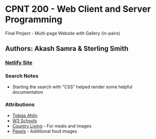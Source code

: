 # CPNT 200 - Web Client and Server Programming

Final Project - Multi-page Website with Gallery (in-pairs)

## Authors: Akash Samra & Sterling Smith

<!-- Deploy site on netlify and insert link below -->
### [Netlify Site]()

### Search Notes
- Starting the search with "CSS" helped render some helpful documentation

### Attributions
- [Tobias Ahlin](https://tobiasahlin.com/blog/how-to-animate-box-shadow/)
- [W3 Schools](https://www.w3schools.com/cssref/css3_pr_box-shadow.php)
- [Country Living](https://www.countryliving.com/food-drinks/g648/quick-easy-dinner-recipes/?utm_source=go[%E2%80%A6]FwVvldgu8SyGM5CFfCrV7ty5JhSjJuPW5fTmPV8h6wXWBoC7VwQAvD_BwE) - For meals and images
- [Pexels](https://www.pexels.com/) - Additional food images

